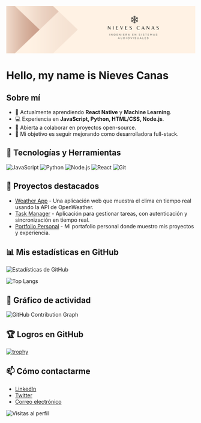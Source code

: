 ![Presentación del contenido](img/NC_Banner.png)
# Hello, my name is Nieves Canas

## Sobre mí
- 🌱 Actualmente aprendiendo **React Native** y **Machine Learning**.
- 💻 Experiencia en **JavaScript, Python, HTML/CSS, Node.js**.
- 🤝 Abierta a colaborar en proyectos open-source.
- 🎯 Mi objetivo es seguir mejorando como desarrolladora full-stack.

## 🔧 Tecnologías y Herramientas
![JavaScript](https://img.shields.io/badge/-JavaScript-F7DF1E?style=flat-square&logo=javascript&logoColor=black)
![Python](https://img.shields.io/badge/-Python-3776AB?style=flat-square&logo=python&logoColor=white)
![Node.js](https://img.shields.io/badge/-Node.js-43853D?style=flat-square&logo=node.js&logoColor=white)
![React](https://img.shields.io/badge/-React-61DAFB?style=flat-square&logo=react&logoColor=black)
![Git](https://img.shields.io/badge/-Git-F05032?style=flat-square&logo=git&logoColor=white)

## 🚀 Proyectos destacados
- [Weather App](https://github.com/nievescanas/weather-app) - Una aplicación web que muestra el clima en tiempo real usando la API de OpenWeather.
- [Task Manager](https://github.com/nievescanas/task-manager) - Aplicación para gestionar tareas, con autenticación y sincronización en tiempo real.
- [Portfolio Personal](https://github.com/nievescanas/portfolio) - Mi portafolio personal donde muestro mis proyectos y experiencia.

## 📊 Mis estadísticas en GitHub
![Estadísticas de GitHub](https://github-readme-stats.vercel.app/api?username=nievescanas&show_icons=true&theme=radical)

![Top Langs](https://github-readme-stats.vercel.app/api/top-langs/?username=nievescanas&layout=compact&theme=radical)

## 🎯 Gráfico de actividad
![GitHub Contribution Graph](https://github-readme-activity-graph.vercel.app/graph?username=nievescanas&theme=github)

## 🏆 Logros en GitHub
[![trophy](https://github-profile-trophy.vercel.app/?username=nievescanas&theme=dracula&no-bg=true&no-frame=true)](https://github.com/nievescanas)

## 📫 Cómo contactarme
- [LinkedIn](https://linkedin.com/in/nievescanas)
- [Twitter](https://twitter.com/nievescanas)
- [Correo electrónico](mailto:nievescanas@ejemplo.com)

![Visitas al perfil](https://komarev.com/ghpvc/?username=nievescanas&color=blueviolet)


